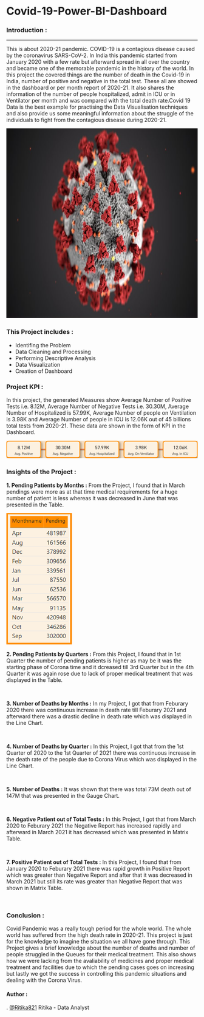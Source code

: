 # Covid-19-Power-BI-Dashboard

### Introduction :
---------------------------------------------------------------------------------------------------------------------------------------
This is about 2020-21 pandemic. COVID-19 is a contagious disease caused by the coronavirus SARS-CoV-2. In India this pandemic started from January 2020 with a few rate but afterward spread in all over the country and became one of the memorable pandemic in the history of the world. In this project the covered things are the number of death in the Covid-19 in India, number of positive and negative in the total test. These all are showed in the dashboard or per month report of 2020-21. It also shares the information of the number of people hospitalized, admit in ICU or in Ventilator per month and was compared with the total death rate.Covid 19 Data is the best example for practising the Data Visualisation techniques and also provide us some meaningful information about the struggle of the individuals to fight from the contagious disease during 2020-21.

<a><img align="centre" src="https://github.com/Ritika821/Covid-19-Power-BI-Dashboard/blob/main/Graphs/Corona.jpg" width="1200" height="500">
</a>

### This Project includes :
- Identifing the Problem
- Data Cleaning and Processing
- Performing Descriptive Analysis
- Data Visualization
- Creation of Dashboard

### Project KPI :
In this project, the generated Measures show Average Number of Positive Tests i.e. 8.12M, Average Number of Negative Tests i.e. 30.30M, Average Number of Hospitalized is 57.99K, Average Number of people on Ventilation is 3.98K and Average Number of people in ICU is 12.06K out of 45 billions total tests from 2020-21. These data are shown in the form of KPI in the Dashboard.

<a><img align="centre" src="https://github.com/Ritika821/Covid-19-Power-BI-Dashboard/blob/main/Graphs/KPI.png">
</a>

### Insights of the Project :
**1. Pending Patients by Months :**
From the Project, I found that in March pendings were more as at that time medical requirements for a huge number of patient is less whereas it was decreased in June that was presented in the Table.

<a><img align="centre" src="https://github.com/Ritika821/Covid-19-Power-BI-Dashboard/blob/main/Graphs/Pending%20by%20Months.png">
</a>

**2. Pending Patients by Quarters :**
From this Project, I found that in 1st Quarter the number of pending patients is higher as may be it was the starting phase of Corona time and it dcreased till 3rd Quarter but in the 4th Quarter it was again rose due to lack of proper medical treatment that was displayed in the Table.

<a><img align="centre" src="">
</a>

**3. Number of Deaths by Months :**
In my Project, I got that from Feburary 2020 there was continuous increase in death rate till Feburary 2021 and afterward there was a drastic decline in death rate which was displayed in the Line Chart.

<a><img align="centre" src="">
</a>

**4. Number of Deaths by Quarter :**
In this Project, I got that from the 1st Quarter of 2020 to the 1st Quarter of 2021 there was continuous increase in the death rate of the people due to Corona Virus which was displayed in the Line Chart.

<a><img align="centre" src="">
</a>

**5. Number of Deaths :**
It was shown that there was total 73M death out of 147M that was presented in the Gauge Chart.

<a><img align="centre" src="">
</a>

**6. Negative Patient out of Total Tests :**
In this Project, I got that from March 2020 to Feburary 2021 the Negative Report has increased rapidly and afterward in March 2021 it has decreased which was presented in Matrix Table.

<a><img align="centre" src="">
</a>

**7. Positive Patient out of Total Tests :**
In this Project, I found that from January 2020 to Feburary 2021 there was rapid growth in Positive Report which was greater than Negative Report and after that it was decreased in March 2021 but still its rate was greater than Negative Report that was shown in Matrix Table.

<a><img align="centre" src="">
</a>

### Conclusion :
Covid Pandemic was a really tough period for the whole world. The whole world has suffered from the high death rate in 2020-21. This project is just for the knowledge to imagine the situation we all have gone through. This Project gives a brief knowledge about the number of deaths and number of people struggled in the Queues for their medical treatment. This also shows how we were lacking from the avaliability of medicines and proper medical treatment and facilities due to which the pending cases goes on increasing but lastly we got the success in controlling this pandemic situations and dealing with the Corona Virus.

#### Author :
. [@Ritika821]()
Ritika - Data Analyst
